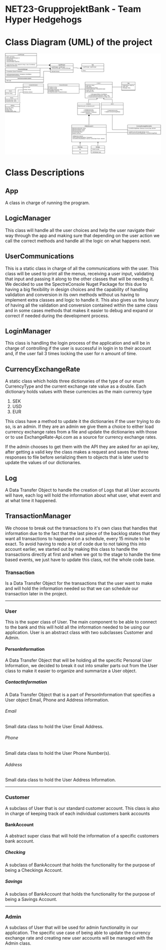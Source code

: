 # NET23-GrupprojektBank - Team Hyper Hedgehogs

# Class Diagram (UML) of the project
![image](https://github.com/Lefuden/NET23-GrupprojektBank/blob/master/__AssignmentInformation/GruppProjekt_UML.png "Hyper Hedgehogs Fundgins UML")

# Class Descriptions

## App
A class in charge of running the program.

## LogicManager
This class will handle all the user choices and help the user navigate their way through the app and making sure that depending on the user action we call the correct methods and handle all the logic on what happens next.

## UserCommunications
This is a static class in charge of all the communications with the user. This class will be used to print all the menus, receiving a user input, validating that input and passing it along to the other classes that will be needing it.
We decided to use the SpectreConsole Nuget Package for this due to having a big flexibility in design choices and the capability of handling validation and conversion in its own methods without us having to implement extra classes and logic to handle it.
This also gives us the luxury of having all the validation and conversion contained within the same class and in some cases methods that makes it easier to debug and expand or correct if needed during the development process.

## LoginManager
This class is handling the login process of the application and will be in charge of controlling if the user is successful in login in to their account and, if the user fail 3 times locking the user for n amount of time.

## CurrencyExchangeRate
A static class which holds three dictionaries of the type of our enum CurrencyType and the current exchange rate value as a double.
Each dictionary holds values with these currencies as the main currency type
1. SEK
2. USD
3. EUR

This class have a method to update it the dictionaries if the user trying to do so, is an admin. If they are an admin we give them a choice to either load currency exchange rates from a file and update the dictionaries with those or to use ExchangeRate-Api.com as a source for currency exchange rates.

If the admin chooses to get them with the API they are asked for an api key, after getting a valid key the class makes a request and saves the three responses to file before serializing them to objects that is later used to update the values of our dictionaries.

## Log
A Data Transfer Object to handle the creation of Logs that all User accounts will have, each log will hold the information about what user, what event and at what time it happened.

## TransactionManager
We choose to break out the transactions to it's own class that handles that information due to the fact that the last piece of the backlog states that they want all transactions to happened on a schedule, every 15 minute to be exact.
To avoid having to redo a lot of code due to not taking this into account earlier, we started out by making this class to handle the transactions directly at first and when we got to the stage to handle the time based events, we just have to update this class, not the whole code base.

### Transaction
Is a Data Transfer Object for the transactions that the user want to make and will hold the information needed so that we can schedule our transaction later in the project.

_____

### User
This is the super class of User. The main component to be able to connect to the bank and this will hold all the information needed to be using our application.
User is an abstract class with two subclasses Customer and Admin.

#### PersonInformation
A Data Transfer Object that will be holding all the specific Personal User Information, we decided to break it out into smaller parts out from the User class to make it easier to organize and summarize a User object.

##### ContactInformation
A Data Transfer Object that is a part of PersonInformation that specifies a User object Email, Phone and Address information.

###### Email
Small data class to hold the User Email Address.

###### Phone
Small data class to hold the User Phone Number(s).

###### Address
Small data class to hold the User Address Information.

______

### Customer
A subclass of User that is our standard customer account. This class is also in charge of keeping track of each individual customers bank accounts

#### BankAccount
A abstract super class that will hold the information of a specific customers bank account.

##### Checking
A subclass of BankAccount that holds the functionality for the purpose of being a Checkings Account.

##### Savings
A subclass of BankAccount that holds the functionality for the purpose of being a Savings Account.

______

### Admin
A subclass of User that will be used for admin functionality in our application. The specific use case of being able to update the currency exchange rate and creating new user accounts will be managed with the Admin class.
